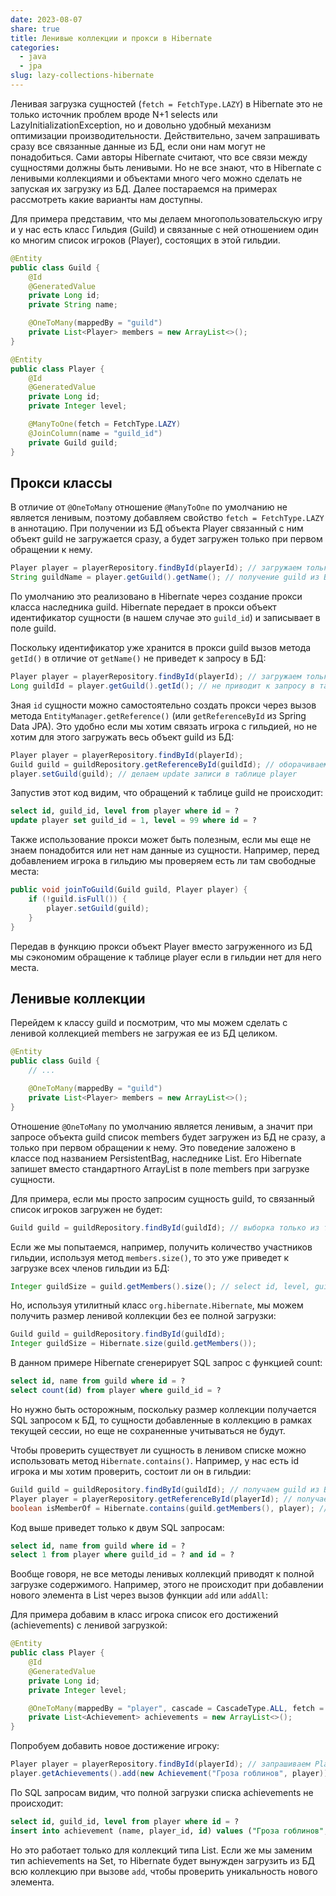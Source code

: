 ```yaml
---
date: 2023-08-07
share: true
title: Ленивые коллекции и прокси в Hibernate
categories:
  - java
  - jpa
slug: lazy-collections-hibernate
---
```



Ленивая загрузка сущностей (`fetch = FetchType.LAZY`) в Hibernate это не только источник проблем вроде N+1 selects или LazyInitializationException, но и довольно удобный механизм оптимизации производительности. Действительно, зачем запрашивать сразу все связанные данные из БД, если они нам могут не понадобиться. Сами авторы Hibernate считают, что все связи между сущностями должны быть ленивыми.
Но не все знают, что в Hibernate с ленивыми коллекциями и объектами много чего можно сделать не запуская их загрузку из БД. Далее постараемся на примерах рассмотреть какие варианты нам доступны.
<!-- more -->

Для примера представим, что мы делаем многопользовательскую игру и у нас есть класс Гильдия (Guild) и связанные с ней отношением один ко многим список игроков (Player), состоящих в этой гильдии.

```java
@Entity
public class Guild {
    @Id
    @GeneratedValue
    private Long id;
    private String name;

    @OneToMany(mappedBy = "guild")
    private List<Player> members = new ArrayList<>();
}

@Entity
public class Player {
    @Id
    @GeneratedValue
    private Long id;
    private Integer level;

    @ManyToOne(fetch = FetchType.LAZY)
    @JoinColumn(name = "guild_id")
    private Guild guild;
}
```

## Прокси классы

В отличие от `@OneToMany` отношение `@ManyToOne` по умолчанию не является ленивым, поэтому добавляем свойство `fetch = FetchType.LAZY` в аннотацию.
При получении из БД объекта Player связанный с ним объект guild не загружается сразу, а будет загружен только при первом обращении к нему.

```java
Player player = playerRepository.findById(playerId); // загружаем только player, guild не загружается
String guildName = player.getGuild().getName(); // получение guild из БД отдельным запросом
```

По умолчанию это реализовано в Hibernate через создание прокси класса наследника guild. Hibernate передает в прокси объект идентификатор сущности (в нашем случае это `guild_id`) и записывает в поле guild.

Поскольку идентификатор уже хранится в прокси guild вызов метода `getId()` в отличие от `getName()` не приведет к запросу в БД:

```java
Player player = playerRepository.findById(playerId); // загружаем только player, guild не загружается
Long guildId = player.getGuild().getId(); // не приводит к запросу в таблицу guild
```

Зная `id` сущности можно самостоятельно создать прокси через вызов метода `EntityManager.getReference()` (или `getReferenceById` из Spring Data JPA). Это удобно если мы хотим связать игрока с гильдией, но не хотим для этого загружать весь объект guild из БД:

```java
Player player = playerRepository.findById(playerId);
Guild guild = guildRepository.getReferenceById(guildId); // оборачиваем guildId в прокси без обращения к БД
player.setGuild(guild); // делаем update записи в таблице player
```

Запустив этот код видим, что обращений к таблице guild не происходит:

```sql
select id, guild_id, level from player where id = ?
update player set guild_id = 1, level = 99 where id = ?
```

Также использование прокси может быть полезным, если мы еще не знаем понадобится или нет нам данные из сущности. Например, перед добавлением игрока в гильдию мы проверяем есть ли там свободные места:

```java
public void joinToGuild(Guild guild, Player player) {
    if (!guild.isFull()) {
        player.setGuild(guild);
    }
}
```

Передав в функцию прокси объект Player вместо загруженного из БД мы сэкономим обращение к таблице player если в гильдии нет для него места.

## Ленивые коллекции

Перейдем к классу guild и посмотрим, что мы можем сделать с ленивой коллекцией members не загружая ее из БД целиком.

```java
@Entity
public class Guild {
    // ...

    @OneToMany(mappedBy = "guild")
    private List<Player> members = new ArrayList<>();
}
```

Отношение `@OneToMany` по умолчанию является ленивым, а значит при запросе объекта guild список members будет загружен из БД не сразу, а только при первом обращении к нему. Это поведение заложено в классе под названием PersistentBag, наследнике List. Его Hibernate запишет вместо стандартного ArrayList в поле members при загрузке сущности.

Для примера, если мы просто запросим сущность guild, то связанный список игроков загружен не будет:

```java
Guild guild = guildRepository.findById(guildId); // выборка только из таблицы guild, список members не загружается
```

Если же мы попытаемся, например, получить количество участников гильдии, используя метод `members.size()`, то это уже приведет к загрузке всех членов гильдии из БД:

```java
Integer guildSize = guild.getMembers().size(); // select id, level, guild_id from player where guild_id = ?
```

Но, используя утилитный класс `org.hibernate.Hibernate`, мы можем получить размер ленивой коллекции без ее полной загрузки:

```java
Guild guild = guildRepository.findById(guildId);
Integer guildSize = Hibernate.size(guild.getMembers());
```

В данном примере Hibernate сгенерирует SQL запрос с функцией count:

```sql
select id, name from guild where id = ?
select count(id) from player where guild_id = ?
```

Но нужно быть осторожным, поскольку размер коллекции получается SQL запросом к БД, то сущности добавленные в коллекцию в рамках текущей сессии, но еще не сохраненные учитываться не будут.

Чтобы проверить существует ли сущность в ленивом списке можно использовать метод  `Hibernate.contains()`. Например, у нас есть id игрока и мы хотим проверить, состоит ли он в гильдии:

```java
Guild guild = guildRepository.findById(guildId); // получаем guild из БД без загрузки списка members
Player player = playerRepository.getReferenceById(playerId); // получаем прокси из playerId без обращения к БД
boolean isMemberOf = Hibernate.contains(guild.getMembers(), player); // делаем поиск игрока по id без загрузки members или player
```

Код выше приведет только к двум SQL запросам:

```sql
select id, name from guild where id = ?
select 1 from player where guild_id = ? and id = ?
```

Вообще говоря, не все методы ленивых коллекций приводят к полной загрузке содержимого. Например, этого не происходит при добавлении нового элемента в List через вызов функции `add` или `addAll`:

Для примера добавим в класс игрока список его достижений (achievements) с ленивой загрузкой:

```java
@Entity
public class Player {
    @Id
    @GeneratedValue
    private Long id;
    private Integer level;

    @OneToMany(mappedBy = "player", cascade = CascadeType.ALL, fetch = FetchType.LAZY)
    private List<Achievement> achievements = new ArrayList<>();
}
```

Попробуем добавить новое достижение игроку:

```java
Player player = playerRepository.findById(playerId); // запрашиваем Player из БД без загрузки списка achievements
player.getAchievements().add(new Achievement("Гроза гоблинов", player)); // добавляем новый элемент в коллекцию achievements
```

По SQL запросам видим, что полной загрузки списка achievements не происходит:

```sql
select id, guild_id, level from player where id = ?
insert into achievement (name, player_id, id) values ("Гроза гоблинов", 1, 1)
```

Но это работает только для коллекций типа List. Если же мы заменим тип achievements на Set, то Hibernate будет вынужден загрузить из БД всю коллекцию при вызове `add`, чтобы проверить уникальность нового элемента.